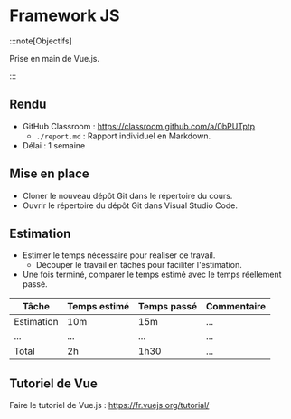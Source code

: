 # Framework JS

:::note[Objectifs]

Prise en main de Vue.js.

:::

## Rendu

- GitHub Classroom : https://classroom.github.com/a/0bPUTptp
  - `./report.md` : Rapport individuel en Markdown.
- Délai : 1 semaine

## Mise en place

- Cloner le nouveau dépôt Git dans le répertoire du cours.
- Ouvrir le répertoire du dépôt Git dans Visual Studio Code.

## Estimation

- Estimer le temps nécessaire pour réaliser ce travail.
  - Découper le travail en tâches pour faciliter l'estimation.
- Une fois terminé, comparer le temps estimé avec le temps réellement passé.

| Tâche      | Temps estimé | Temps passé | Commentaire |
| ---------- | ------------ | ----------- | ----------- |
| Estimation | 10m          | 15m         | ...         |
| ...        | ...          | ...         | ...         |
| Total      | 2h           | 1h30        | ...         |

## Tutoriel de Vue

Faire le tutoriel de Vue.js : https://fr.vuejs.org/tutorial/
